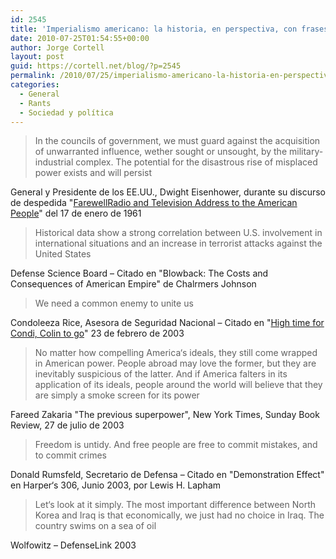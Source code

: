 ```yaml
---
id: 2545
title: 'Imperialismo americano: la historia, en perspectiva, con frases'
date: 2010-07-25T01:54:55+00:00
author: Jorge Cortell
layout: post
guid: https://cortell.net/blog/?p=2545
permalink: /2010/07/25/imperialismo-americano-la-historia-en-perspectiva-con-frases/
categories:
  - General
  - Rants
  - Sociedad y polí­tica
---
```

> In the councils of government, we must guard against the acquisition of unwarranted influence, wether sought or unsought, by the military-industrial complex. The potential for the disastrous rise of misplaced power exists and will persist

General y Presidente de los EE.UU., Dwight Eisenhower, durante su discurso de despedida "<a title="https://coursesa.matrix.msu.edu/~hst306/documents/indust.html" href="https://coursesa.matrix.msu.edu/~hst306/documents/indust.html" target="_blank">FarewellRadio and Television Address to the American People</a>" del 17 de enero de 1961

> Historical data show a strong correlation between U.S. involvement in international situations and an increase in terrorist attacks against the United States

Defense Science Board – Citado en "Blowback: The Costs and Consequences of American Empire" de Chalrmers Johnson

> We need a common enemy to unite us

Condoleeza Rice, Asesora de Seguridad Nacional – Citado en "<a title="https://www.niagarafallsreporter.com/gallagher104.html" href="https://www.niagarafallsreporter.com/gallagher104.html" target="_blank">High time for Condi, Colin to go</a>" 23 de febrero de 2003

> No matter how compelling America‘s ideals, they still come wrapped in American power. People abroad may love the former, but they are inevitably suspicious of the latter. And if America falters in its application of its ideals, people around the world will believe that they are simply a smoke screen for its power

Fareed Zakaria "The previous superpower", New York Times, Sunday Book Review, 27 de julio de 2003

> Freedom is untidy. And free people are free to commit mistakes, and to commit crimes

Donald Rumsfeld, Secretario de Defensa – Citado en "Demonstration Effect" en Harper‘s 306, Junio 2003, por Lewis H. Lapham

> Let‘s look at it simply. The most important difference between North Korea and Iraq is that economically, we just had no choice in Iraq. The country swims on a sea of oil

Wolfowitz – DefenseLink 2003